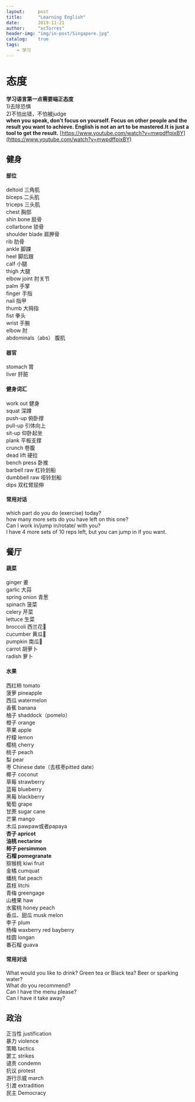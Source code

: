 ```yaml
---
layout:     post
title:      "Learning English"
date:       2019-11-21
author:     "xcTorres"
header-img: "img/in-post/Singapore.jpg"
catalog:    true
tags:
    - 学习
---
```

# 态度
**学习语言第一点需要端正态度**  
1)去除恐惧  
2)不怕出错，不怕被judge  
**when you speak, don’t focus on yourself. Focus on other people and the result you want to achieve. 
English is not an art to be mastered.It is just a tool to get the result.** 
[https://www.youtube.com/watch?v=mwpdffpixBY](https://www.youtube.com/watch?v=mwpdffpixBY)


## 健身
#### 部位
deltoid 三角肌  
biceps 二头肌  
triceps 三头肌  
chest 胸部  
shin bone 胫骨  
collarbone 锁骨  
shoulder blade 肩胛骨  
rib 肋骨  
ankle 脚踝  
heel 脚后跟  
calf 小腿  
thigh 大腿  
elbow joint 肘关节  
palm 手掌  
finger 手指  
nail 指甲  
thumb 大拇指   
fist 拳头   
wrist 手腕  
elbow 肘  
abdominals（abs） 腹肌

#### 器官
stomach 胃  
liver 肝脏  

#### 健身词汇
work out 健身  
squat 深蹲  
push-up 俯卧撑  
pull-up 引体向上  
sit-up 仰卧起坐  
plank  平板支撑  
crunch 卷腹  
dead lift 硬拉  
bench press 卧推  
barbell raw 杠铃划船  
dumbbell raw 哑铃划船  
dips 双杠臂屈伸  

#### 常用对话
which part do you do (exercise) today?  
how many more sets do you have left on this one?  
Can I work in/jump in/rotate/ with you?  
I have 4 more sets of 10 reps left, but you can jump in if you want.

## 餐厅
#### 蔬菜
ginger 姜  
garlic 大蒜  
spring onion 青葱  
spinach 菠菜  
celery 芹菜  
lettuce 生菜  
broccoli 西兰花🥦  
cucumber 黄瓜🥒  
pumpkin 南瓜🎃  
carrot 胡萝卜  
radish 萝卜  

#### 水果
西红柿 tomato  
菠萝 pineapple  
西瓜 watermelon  
香蕉 banana  
柚子 shaddock（pomelo）  
橙子 orange  
苹果 apple  
柠檬 lemon  
樱桃 cherry  
桃子 peach  
梨 pear  
枣 Chinese date（去核枣pitted date）  
椰子 coconut  
草莓 strawberry  
蓝莓 blueberry  
黑莓 blackberry  
葡萄 grape  
甘蔗 sugar cane  
芒果 mango  
木瓜 pawpaw或者papaya  
**杏子 apricot**  
**油桃 nectarine**  
**柿子 persimmon**  
**石榴 pomegranate**  
猕猴桃 kiwi fruit  
金橘 cumquat  
蟠桃 flat peach  
荔枝 litchi  
青梅 greengage  
山楂果 haw  
水蜜桃 honey peach  
香瓜、甜瓜 musk melon  
李子 plum  
杨梅 waxberry red bayberry  
桂圆 longan  
番石榴 guava


#### 常用对话
What would you like to drink? Green tea or Black tea? Beer or sparking water?  
What do you recommend?  
Can I have the menu please?  
Can I have it take away?

## 政治
正当性 justification  
暴力 violence  
策略 tactics  
罢工 strikes  
谴责 condemn  
抗议 protest  
游行示威 march  
引渡 extradition  
民主 Democracy

